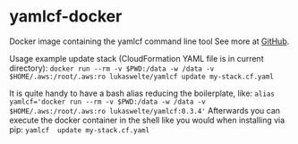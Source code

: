 # yamlcf-docker
Docker image containing the yamlcf command line tool
See more at [GitHub](https://github.com/komoot/yamlcf).

Usage example update stack (CloudFormation YAML file is in current directory):
`docker run --rm -v $PWD:/data -w /data -v $HOME/.aws:/root/.aws:ro lukaswelte/yamlcf update my-stack.cf.yaml`

It is quite handy to have a bash alias reducing the boilerplate, like:
`alias yamlcf='docker run --rm -v $PWD:/data -w /data -v $HOME/.aws:/root/.aws:ro lukaswelte/yamlcf:0.3.4'`
Afterwards you can execute the docker container in the shell like you would when installing via pip:
`yamlcf  update my-stack.cf.yaml`
